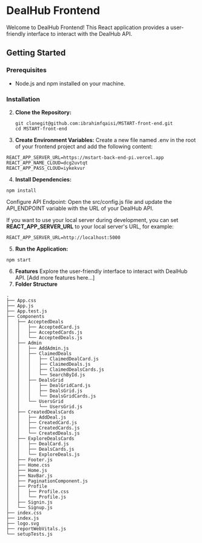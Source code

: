 # DealHub Frontend

Welcome to DealHub Frontend! This React application provides a user-friendly interface to interact with the DealHub API.

## Getting Started

### Prerequisites
- Node.js and npm installed on your machine.

### Installation

2. **Clone the Repository:**
   ```
   git clonegit@github.com:ibrahimfqaisi/MSTART-front-end.git
   cd MSTART-front-end
    ```

3. **Create Environment Variables:**
Create a new file named .env in the root of your frontend project and add the following content:

```
REACT_APP_SERVER_URL=https://mstart-back-end-pi.vercel.app
REACT_APP_NAME_CLOUD=dcg2uvtqt
REACT_APP_PASS_CLOUD=iykekvur
```
4. **Install Dependencies:**

```
npm install
```
Configure API Endpoint:
Open the src/config.js file and update the API_ENDPOINT variable with the URL of your DealHub API.

If you want to use your local server during development, you can set **REACT_APP_SERVER_URL** to your local server's URL, for example:
```
REACT_APP_SERVER_URL=http://localhost:5000

```
5. **Run the Application:**

```
npm start
```
6. **Features**
Explore the user-friendly interface to interact with DealHub API.
[Add more features here...]
7. **Folder Structure**
```
.
├── App.css
├── App.js
├── App.test.js
├── Components
│   ├── AcceptedDeals
│   │   ├── AcceptedCard.js
│   │   ├── AcceptedCards.js
│   │   └── AcceptedDeals.js
│   ├── Admin
│   │   ├── AddAdmin.js
│   │   ├── ClaimedDeals
│   │   │   ├── ClaimedDealCard.js
│   │   │   ├── ClaimedDeals.js
│   │   │   ├── ClaimedDealsCards.js
│   │   │   └── SearchById.js
│   │   ├── DealsGrid
│   │   │   ├── DealGridCard.js
│   │   │   ├── DealsGrid.js
│   │   │   └── DealsGridCards.js
│   │   └── UsersGrid
│   │       └── UsersGrid.js
│   ├── CreatedDealsCards
│   │   ├── AddDeal.js
│   │   ├── CreatedCard.js
│   │   ├── CreatedCards.js
│   │   └── CreatedDeals.js
│   ├── ExploreDealsCards
│   │   ├── DealCard.js
│   │   ├── DealsCards.js
│   │   └── ExploreDeals.js
│   ├── Footer.js
│   ├── Home.css
│   ├── Home.js
│   ├── NavBar.js
│   ├── PaginationComponent.js
│   ├── Profile
│   │   ├── Profile.css
│   │   └── Profile.js
│   ├── Signin.js
│   └── Signup.js
├── index.css
├── index.js
├── logo.svg
├── reportWebVitals.js
└── setupTests.js
```
